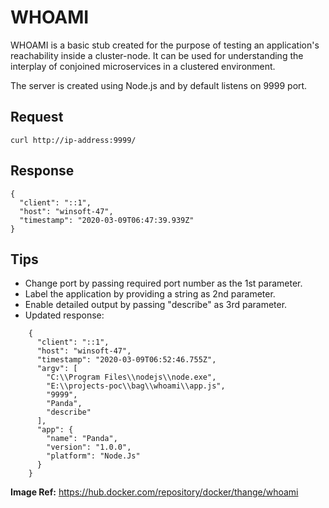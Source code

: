 # WHOAMI
WHOAMI is a basic stub created for the purpose of testing an application's reachability inside a cluster-node. It can be used for understanding the interplay of conjoined microservices in a clustered environment.

The server is created using Node.js and by default listens on 9999 port.

## Request

```
curl http://ip-address:9999/
```

## Response

```
{
  "client": "::1",
  "host": "winsoft-47",
  "timestamp": "2020-03-09T06:47:39.939Z"
}
```

## Tips
* Change port by passing required port number as the 1st parameter.
* Label the application by providing a string as 2nd parameter.
* Enable detailed output by passing "describe" as 3rd parameter.
* Updated response:
```
	{
	  "client": "::1",
	  "host": "winsoft-47",
	  "timestamp": "2020-03-09T06:52:46.755Z",
	  "argv": [
		"C:\\Program Files\\nodejs\\node.exe",
		"E:\\projects-poc\\bag\\whoami\\app.js",
		"9999",
		"Panda",
		"describe"
	  ],
	  "app": {
		"name": "Panda",
		"version": "1.0.0",
		"platform": "Node.Js"
	  }
	}
```

**Image Ref:** https://hub.docker.com/repository/docker/thange/whoami
